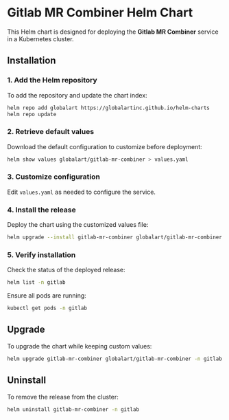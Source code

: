 # Gitlab MR Combiner Helm Chart  

This Helm chart is designed for deploying the **Gitlab MR Combiner** service in a Kubernetes cluster.  

## Installation  

### 1. Add the Helm repository  

To add the repository and update the chart index:  

```sh
helm repo add globalart https://globalartinc.github.io/helm-charts
helm repo update
```

### 2. Retrieve default values  

Download the default configuration to customize before deployment:  

```sh
helm show values globalart/gitlab-mr-combiner > values.yaml
```

### 3. Customize configuration  

Edit `values.yaml` as needed to configure the service.

### 4. Install the release

Deploy the chart using the customized values file:  

```sh
helm upgrade --install gitlab-mr-combiner globalart/gitlab-mr-combiner -n gitlab --create-namespace -f values.yaml
```

### 5. Verify installation  

Check the status of the deployed release:  

```sh
helm list -n gitlab
```

Ensure all pods are running:  

```sh
kubectl get pods -n gitlab
```

## Upgrade  

To upgrade the chart while keeping custom values:  

```sh
helm upgrade gitlab-mr-combiner globalart/gitlab-mr-combiner -n gitlab -f values.yaml
```

## Uninstall  

To remove the release from the cluster:  

```sh
helm uninstall gitlab-mr-combiner -n gitlab
```
